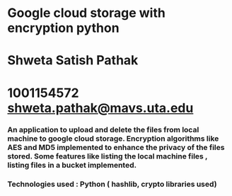 Google cloud storage with encryption python
=============================================
Shweta Satish Pathak
=============================================
1001154572 shweta.pathak@mavs.uta.edu
==================
### An application to upload and delete the files from local machine to google cloud storage. Encryption algorithms like AES and MD5 implemented to enhance the privacy of the files stored. Some features like listing the local machine files , listing files in a bucket implemented.
### Technologies used : Python ( hashlib, crypto libraries used)
